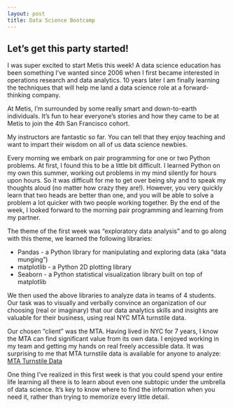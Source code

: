 ```yaml
---
layout: post
title: Data Science Bootcamp 
---
```


##  Let’s get this party started!

I was super excited to start Metis this week! A data science education has been something I’ve wanted since 2006 when I first became interested in operations research and data analytics. 10 years later I am finally learning the techniques that will help me land a data science role at a forward-thinking company.

At Metis, I’m surrounded by some really smart and down-to-earth individuals. It’s fun to hear everyone’s stories and how they came to be at Metis to join the 4th San Francisco cohort. 

My instructors are fantastic so far. You can tell that they enjoy teaching and want to impart their wisdom on all of us data science newbies.

Every morning we embark on pair programming for one or two Python problems. At first, I found this to be a little bit difficult. I learned Python on my own this summer, working out problems in my mind silently for hours upon hours. So it was difficult for me to get over being shy and to speak my thoughts aloud (no matter how crazy they are!). However, you very quickly learn that two heads are better than one, and you will be able to solve a problem a lot quicker with two people working together. By the end of the week, I looked forward to the morning pair programming and learning from my partner. 

The theme of the first week was “exploratory data analysis” and to go along with this theme, we learned the following libraries:  
* Pandas - a Python library for manipulating and exploring data (aka “data munging”)  
* matplotlib - a Python 2D plotting library  
* Seaborn - a Python statistical visualization library built on top of matplotlib

We then used the above libraries to analyze data in teams of 4 students. Our task was to visually and verbally convince an organization of our choosing (real or imaginary) that our data analytics skills and insights are valuable for their business, using real NYC MTA turnstile data.  

Our chosen “client” was the MTA. Having lived in NYC for 7 years, I know the MTA can find significant value from its own data. I enjoyed working in my team and getting my hands on real freely accessible data. It was surprising to me that MTA turnstile data is available for anyone to analyze: [MTA Turnstile Data](http://web.mta.info/developers/turnstile.html)

One thing I’ve realized in this first week is that you could spend your entire life learning all there is to learn about even one subtopic under the umbrella of data science. It’s key to know where to find the information when you need it, rather than trying to memorize every little detail.